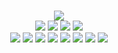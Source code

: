 <!--
GitHub readme.md (even though it's HTML) by @jskinnerd
読めますか？これは日本語です。
-->
<p align=center>
	<br>
	<img src=https://playme.je.gy/v>
	<br>
	<a href=https://playme.je.gy/h><img src=https://www.jskinnerd.com/shared/h.gif></a>
	<a href=https://playme.je.gy/j><img src=https://www.jskinnerd.com/shared/j.gif></a>
	<a href=https://playme.je.gy/k><img src=https://www.jskinnerd.com/shared/k.gif></a>
	<a href=https://playme.je.gy/l><img src=https://www.jskinnerd.com/shared/l.gif></a>
	<br>
	<a href=https://jskinnerd.booth.pm><img src=https://www.jskinnerd.com/shared/icons/booth.gif></a>
	<a href=https://jskinnerd.itch.io><img src=https://www.jskinnerd.com/shared/icons/itch.gif></a>
	<a href=https://www.twitter.com/jskinnerd><img src=https://www.jskinnerd.com/shared/icons/twitter.gif></a>
	<a href=https://www.facebook.com/blocksery><img src=https://www.jskinnerd.com/shared/icons/facebook.gif></a>
	<a href=https://www.youtube.com/jskinnerd><img src=https://www.jskinnerd.com/shared/icons/youtube.gif></a>
	<a href=https://www.instagram.com/jskinnerd><img src=https://www.jskinnerd.com/shared/icons/instagram.gif></a>
	<a href=https://www.jskinnerd.com><img src=https://www.jskinnerd.com/shared/icons/jskinnerd.gif></a>
	<a href=https://www.roblox.com/users/9835437/profile><img src=https://www.jskinnerd.com/shared/icons/roblox.gif></a>
</p>
